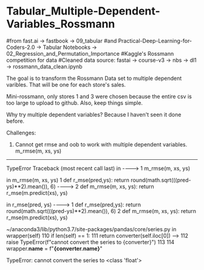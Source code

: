 # Tabular_Multiple-Dependent-Variables_Rossmann

#from fast.ai -> fastbook -> 09_tabular
#and  Practical-Deep-Learning-for-Coders-2.0 -> Tabular Notebooks -> 02_Regression_and_Permutation_Importance
#Kaggle's Rossmann competition for data
#Cleaned data source: fastai -> course-v3 -> nbs -> dl1 -> rossmann_data_clean.ipynb




The goal is to transform the Rossmann Data set to multiple dependent varibles. That will be one for each store's sales.

Mini-rossmann, only stores 1 and 3 were chosen because the entire csv is too large to upload to github.
  Also, keep things simple.
  
Why try multiple dependent variables? Because I haven't seen it done before.
  
Challenges:

1. Cannot get rmse and oob to work with multiple dependent variables.
m_rmse(m, xs, ys)

---------------------------------------------------------------------------
TypeError                                 Traceback (most recent call last)
<ipython-input-30-1b4545f11396> in <module>
----> 1 m_rmse(m, xs, ys)

<ipython-input-29-51c1e6f73377> in m_rmse(m, xs, ys)
      1 def r_mse(pred,ys): return round(math.sqrt(((pred-ys)**2).mean()), 6)
----> 2 def m_rmse(m, xs, ys): return r_mse(m.predict(xs), ys)

<ipython-input-29-51c1e6f73377> in r_mse(pred, ys)
----> 1 def r_mse(pred,ys): return round(math.sqrt(((pred-ys)**2).mean()), 6)
      2 def m_rmse(m, xs, ys): return r_mse(m.predict(xs), ys)

~/anaconda3/lib/python3.7/site-packages/pandas/core/series.py in wrapper(self)
    110         if len(self) == 1:
    111             return converter(self.iloc[0])
--> 112         raise TypeError(f"cannot convert the series to {converter}")
    113 
    114     wrapper.__name__ = f"__{converter.__name__}__"

TypeError: cannot convert the series to <class 'float'>


